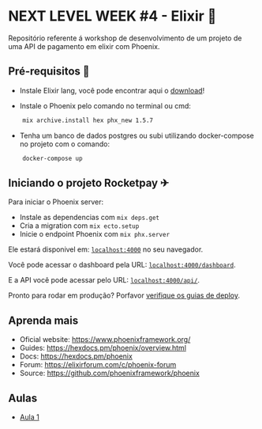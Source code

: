 # NEXT LEVEL WEEK #4 - Elixir 🚀

Repositório referente á workshop de desenvolvimento de um projeto de uma API de pagamento em elixir com Phoenix. 

## Pré-requisitos 🔮

- Instale Elixir lang, você pode encontrar aqui o [download](https://elixir-lang.org/install.html)!

- Instale o Phoenix pelo comando no terminal ou cmd:  
```sh
    mix archive.install hex phx_new 1.5.7
```

- Tenha um banco de dados postgres ou subi utilizando docker-compose no projeto com o comando:

```sh
    docker-compose up
```

## Iniciando o projeto Rocketpay ✈

Para iniciar o Phoenix server:

  * Instale as dependencias com `mix deps.get`
  * Cria a migration com  `mix ecto.setup`
  * Inicie o endpoint Phoenix com `mix phx.server`

Ele estará disponivel em: [`localhost:4000`](http://localhost:4000) no seu navegador.

Você pode acessar o dashboard pela URL: [`localhost:4000/dashboard`](http://localhost:4000/dashboard/).

E a API você pode acessar pelo URL: [`localhost:4000/api/`](http://localhost:4000/api/).

Pronto para rodar em produção? Porfavor [verifique os guias de deploy](https://hexdocs.pm/phoenix/deployment.html).

## Aprenda mais

  * Oficial website: https://www.phoenixframework.org/
  * Guides: https://hexdocs.pm/phoenix/overview.html
  * Docs: https://hexdocs.pm/phoenix
  * Forum: https://elixirforum.com/c/phoenix-forum
  * Source: https://github.com/phoenixframework/phoenix

## Aulas

- [Aula 1](https://www.notion.so/Aula-1-a6ef785a145f4175abce2c1f55a0c4ff)